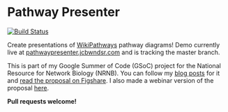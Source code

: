 # Pathway Presenter
[![Build Status](https://travis-ci.org/jacobwindsor/pathway-presenter.svg?branch=master)](https://travis-ci.org/jacobwindsor/pathway-presenter)

Create presentations of [WikiPathways](http://wikipathways.org) pathway diagrams! Demo currently live at [pathwaypresenter.jcbwndsr.com](http://pathwaypresenter.jcbwndsr.com)
and is tracking the master branch.

This is part of my Google Summer of Code (GSoC) project for the National Resource for Network Biology (NRNB).
You can follow my [blog posts](http://jcbwndsr.com/tag/google-summer-of-code/) for it and [read the proposal on Figshare](https://figshare.com/articles/Proposal_WikiPathways_Pathway_Presenter/5027885).
I also made a webinar version of the proposal [here](https://goo.gl/LPelu0).

**Pull requests welcome!**